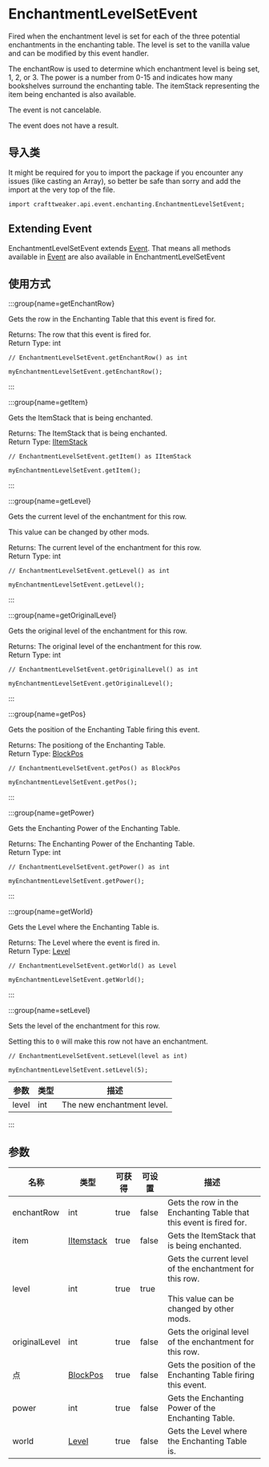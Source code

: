 # EnchantmentLevelSetEvent

Fired when the enchantment level is set for each of the three potential enchantments in the enchanting table. The level is set to the vanilla value and can be modified by this event handler.

 The enchantRow is used to determine which enchantment level is being set, 1, 2, or 3. The power is a number from 0-15 and indicates how many bookshelves surround the enchanting table. The itemStack representing the item being enchanted is also available.

The event is not cancelable.

The event does not have a result.

## 导入类

It might be required for you to import the package if you encounter any issues (like casting an Array), so better be safe than sorry and add the import at the very top of the file.
```zenscript
import crafttweaker.api.event.enchanting.EnchantmentLevelSetEvent;
```


## Extending Event

EnchantmentLevelSetEvent extends [Event](/forge/api/event/Event). That means all methods available in [Event](/forge/api/event/Event) are also available in EnchantmentLevelSetEvent

## 使用方式

:::group{name=getEnchantRow}

Gets the row in the Enchanting Table that this event is fired for.

Returns: The row that this event is fired for.  
Return Type: int

```zenscript
// EnchantmentLevelSetEvent.getEnchantRow() as int

myEnchantmentLevelSetEvent.getEnchantRow();
```

:::

:::group{name=getItem}

Gets the ItemStack that is being enchanted.

Returns: The ItemStack that is being enchanted.  
Return Type: [IItemStack](/vanilla/api/item/IItemStack)

```zenscript
// EnchantmentLevelSetEvent.getItem() as IItemStack

myEnchantmentLevelSetEvent.getItem();
```

:::

:::group{name=getLevel}

Gets the current level of the enchantment for this row.

 This value can be changed by other mods.

Returns: The current level of the enchantment for this row.  
Return Type: int

```zenscript
// EnchantmentLevelSetEvent.getLevel() as int

myEnchantmentLevelSetEvent.getLevel();
```

:::

:::group{name=getOriginalLevel}

Gets the original level of the enchantment for this row.

Returns: The original level of the enchantment for this row.  
Return Type: int

```zenscript
// EnchantmentLevelSetEvent.getOriginalLevel() as int

myEnchantmentLevelSetEvent.getOriginalLevel();
```

:::

:::group{name=getPos}

Gets the position of the Enchanting Table firing this event.

Returns: The positiong of the Enchanting Table.  
Return Type: [BlockPos](/vanilla/api/util/math/BlockPos)

```zenscript
// EnchantmentLevelSetEvent.getPos() as BlockPos

myEnchantmentLevelSetEvent.getPos();
```

:::

:::group{name=getPower}

Gets the Enchanting Power of the Enchanting Table.

Returns: The Enchanting Power of the Enchanting Table.  
Return Type: int

```zenscript
// EnchantmentLevelSetEvent.getPower() as int

myEnchantmentLevelSetEvent.getPower();
```

:::

:::group{name=getWorld}

Gets the Level where the Enchanting Table is.

Returns: The Level where the event is fired in.  
Return Type: [Level](/vanilla/api/world/Level)

```zenscript
// EnchantmentLevelSetEvent.getWorld() as Level

myEnchantmentLevelSetEvent.getWorld();
```

:::

:::group{name=setLevel}

Sets the level of the enchantment for this row.

 Setting this to `0` will make this row not have an enchantment.

```zenscript
// EnchantmentLevelSetEvent.setLevel(level as int)

myEnchantmentLevelSetEvent.setLevel(5);
```

| 参数    | 类型  | 描述                         |
| ----- | --- | -------------------------- |
| level | int | The new enchantment level. |


:::


## 参数

| 名称            | 类型                                          | 可获得  | 可设置   | 描述                                                                                                                           |
| ------------- | ------------------------------------------- | ---- | ----- | ---------------------------------------------------------------------------------------------------------------------------- |
| enchantRow    | int                                         | true | false | Gets the row in the Enchanting Table that this event is fired for.                                                           |
| item          | [IItemstack](/vanilla/api/item/IItemStack)  | true | false | Gets the ItemStack that is being enchanted.                                                                                  |
| level         | int                                         | true | true  | Gets the current level of the enchantment for this row. <br />  <br />  This value can be changed by other mods. |
| originalLevel | int                                         | true | false | Gets the original level of the enchantment for this row.                                                                     |
| 点             | [BlockPos](/vanilla/api/util/math/BlockPos) | true | false | Gets the position of the Enchanting Table firing this event.                                                                 |
| power         | int                                         | true | false | Gets the Enchanting Power of the Enchanting Table.                                                                           |
| world         | [Level](/vanilla/api/world/Level)           | true | false | Gets the Level where the Enchanting Table is.                                                                                |

